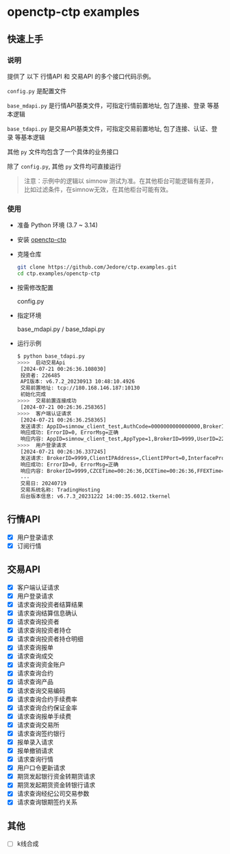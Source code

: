 # openctp-ctp examples

## 快速上手

### 说明

提供了 以下 行情API 和 交易API 的多个接口代码示例。

`config.py` 是配置文件

`base_mdapi.py` 是行情API基类文件，可指定行情前置地址, 包了连接、登录 等基本逻辑

`base_tdapi.py` 是交易API基类文件，可指定交易前置地址, 包了连接、认证、登录 等基本逻辑

其他 `py` 文件均包含了一个具体的业务接口

除了 `config.py`, 其他 `py` 文件均可直接运行

> 注意：示例中的逻辑以 simnow 测试为准。在其他柜台可能逻辑有差异，比如过滤条件，在simnow无效，在其他柜台可能有效。

### 使用

- 准备 Python 环境 (3.7 ~ 3.14)
- 安装 [openctp-ctp](https://github.com/openctp/openctp-ctp-python)
- 克隆仓库
    ```bash
    git clone https://github.com/Jedore/ctp.examples.git
    cd ctp.examples/openctp-ctp
    ```
- 按需修改配置

  config.py

- 指定环境

  base_mdapi.py / base_tdapi.py

- 运行示例
  ```bash
  $ python base_tdapi.py
  >>>>  启动交易Api
   [2024-07-21 00:26:36.108030]
   投资者: 226485
   API版本: v6.7.2_20230913 10:48:10.4926
   交易前置地址: tcp://180.168.146.187:10130
   初始化完成
  >>>>  交易前置连接成功
   [2024-07-21 00:26:36.258365]
  >>>>  客户端认证请求
   [2024-07-21 00:26:36.258365]
   发送请求: AppID=simnow_client_test,AuthCode=0000000000000000,BrokerID=9999,UserID=226485,UserProductInfo=
   响应成功: ErrorID=0, ErrorMsg=正确
   响应内容: AppID=simnow_client_test,AppType=1,BrokerID=9999,UserID=226485,UserProductInfo=
  >>>>  用户登录请求
   [2024-07-21 00:26:36.337245]
   发送请求: BrokerID=9999,ClientIPAddress=,ClientIPPort=0,InterfaceProductInfo=,LoginRemark=,MacAddress=,ProtocolInfo=,TradingDay=,UserID=226485,UserProductInfo=
   响应成功: ErrorID=0, ErrorMsg=正确
   响应内容: BrokerID=9999,CZCETime=00:26:36,DCETime=00:26:36,FFEXTime=00:26:36,FrontID=1,GFEXTime=00:26:36,INETime=00:26:36,LoginTime=00:26:39,MaxOrderRef=1,SHFETime=00:26:36,SessionID=-448170154,SysVersion=v6.7.3_20231222 14:00:35.6012.tkernel,SystemName=TradingHosting,TradingDay=20240719,UserID=226485
   ---
   交易日: 20240719
   交易系统名称: TradingHosting
   后台版本信息: v6.7.3_20231222 14:00:35.6012.tkernel
  ```

## 行情API

- [x] 用户登录请求
- [x] 订阅行情

## 交易API

- [x] 客户端认证请求
- [x] 用户登录请求
- [x] 请求查询投资者结算结果
- [x] 请求查询结算信息确认
- [x] 请求查询投资者
- [x] 请求查询投资者持仓
- [x] 请求查询投资者持仓明细
- [x] 请求查询报单
- [x] 请求查询成交
- [x] 请求查询资金账户
- [x] 请求查询合约
- [x] 请求查询产品
- [x] 请求查询交易编码
- [x] 请求查询合约手续费率
- [x] 请求查询合约保证金率
- [x] 请求查询报单手续费
- [x] 请求查询交易所
- [x] 请求查询签约银行
- [x] 报单录入请求
- [x] 报单撤销请求
- [x] 请求查询行情
- [x] 用户口令更新请求
- [x] 期货发起银行资金转期货请求
- [x] 期货发起期货资金转银行请求
- [x] 请求查询经纪公司交易参数
- [x] 请求查询银期签约关系

## 其他

- [ ] k线合成
